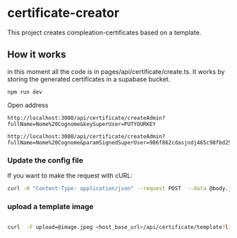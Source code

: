 # certificate-creator
This project creates compleation-certificates based on a template.


## How it works

in this moment all the code is in pages/api/certificate/create.ts.
It works by storing the generated certificates in a supabase bucket.


```
npm run dev
```


Open address
```
http://localhost:3000/api/certificate/createAdmin?fullName=Nome%20Cognome&keySuperUser=PUTYOURKEY

http://localhost:3000/api/certificate/createAdmin?fullName=Nome%20Cognome&paramSignedSuperUser=986f862cdasjndj465c98fbd25eb0480b01d7b81a71d3c199eec8623ff501b8
```

### Update the config file

If you want to make the request with cURL:

```bash
curl -H "Content-Type: application/json" --request POST  --data @body.json [host_base_url]/api/certificate/config?list=list-name&&keySuperUser=<key-placeholder>
```

### upload a template image

```bash

curl  -F upload=@image.jpeg <host_base_url>/api/certificate/template?list=list-name&keySuperUser=<key-placeholder>
```